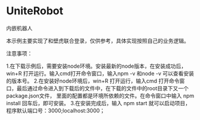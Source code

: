 # UniteRobot
内嵌机器人

本示例主要实现了和壁虎联合登录，仅供参考，具体实现按照自己的业务逻辑。


注意事项：

  1.在下载示例后，需要安装node环境。安装最新的node版本，在安装成功后，win+R 打开运行。输入cmd打开命令窗口，输入npm -v 和node -v 可以查看安装的版本号。
  2.在安装好node环境后，win+R 打开运行，输入cmd 打开命令窗口，最后通过命令进入到下载后的文件中，在下载的文件中的root目录下又一个package.json文件，
    里面的配置都是环境所依赖的文件。在命令窗口中输入 npm install 回车后，即可安装。
  3.在安装完成后，输入 npm start 就可以启动项目，程序默认端口号：3000;localhost:3000；
  
  
